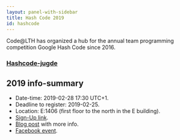 ```yaml
---
layout: panel-with-sidebar
title: Hash Code 2019
id: hashcode
---
```


Code@LTH has organized a hub for the annual team programming competition Google Hash Code since 2016.

### [Hashcode-jugde](https://hashcodejudge.withgoogle.com/#/home)

## 2019 info-summary
- Date-time: 2019-02-28 17:30 UTC+1.
- Deadline to register: 2019-02-25.
- Location: E:1406 (first floor to the north in the E building).
- [Sign-Up link](https://codingcompetitions.withgoogle.com/hashcode).
- [Blog post](/blog/2019/02/19/hashcode) with more info.
- [Facebook event](https://www.facebook.com/events/1004230436433297).
